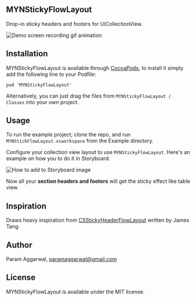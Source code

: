 ## MYNStickyFlowLayout

Drop-in sticky headers and footers for UICollectionView.

![Demo screen recording gif animation](https://raw.githubusercontent.com/myntra/MYNStickyFlowLayout/master/Images/Example.gif)

## Installation

MYNStickyFlowLayout is available through [CocoaPods](http://cocoapods.org), to install
it simply add the following line to your Podfile:

    pod 'MYNStickyFlowLayout'

Alternatively, you can just drag the files from `MYNStickyFlowLayout / Classes` into your own project.

## Usage

To run the example project; clone the repo, and run `MYNStickFlowLayout.xcworkspace` from the Example directory.

Configure your collection view layout to use `MYNStickyFlowLayout`. Here's an example on how you to do it in Storyboard.

![How to add to Storyboard image](https://raw.githubusercontent.com/myntra/MYNStickyFlowLayout/master/Images/AddingToStoryboard.png)

Now all your **section headers and footers** will get the sticky effect like table view.

## Inspiration

Draws heavy inspiration from [CSStickyHeaderFlowLayout](https://github.com/jamztang/CSStickyHeaderFlowLayout) written by James Tang.

## Author

Param Aggarwal, paramaggarwal@gmail.com

## License

MYNStickyFlowLayout is available under the MIT license.
